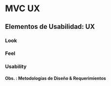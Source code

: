 # MVC UX
## Elementos de Usabilidad: UX
### Look
### Feel
### Usability
#### Obs. : Metodologías de Diseño & Requerimientos
